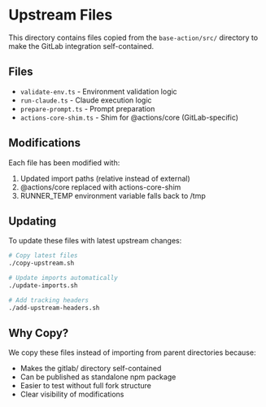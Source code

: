 # Upstream Files

This directory contains files copied from the `base-action/src/` directory to make the GitLab integration self-contained.

## Files

- `validate-env.ts` - Environment validation logic
- `run-claude.ts` - Claude execution logic
- `prepare-prompt.ts` - Prompt preparation
- `actions-core-shim.ts` - Shim for @actions/core (GitLab-specific)

## Modifications

Each file has been modified with:
1. Updated import paths (relative instead of external)
2. @actions/core replaced with actions-core-shim
3. RUNNER_TEMP environment variable falls back to /tmp

## Updating

To update these files with latest upstream changes:

```bash
# Copy latest files
./copy-upstream.sh

# Update imports automatically
./update-imports.sh

# Add tracking headers
./add-upstream-headers.sh
```

## Why Copy?

We copy these files instead of importing from parent directories because:
- Makes the gitlab/ directory self-contained
- Can be published as standalone npm package
- Easier to test without full fork structure
- Clear visibility of modifications
